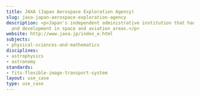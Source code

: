```yaml
---
title: JAXA (Japan Aerospace Exploration Agency)
slug: jaxa-japan-aerospace-exploration-agency
description: <p>Japan's independent administrative institution that handles research
  and development in space and aviation areas.</p>
website: http://www.jaxa.jp/index_e.html
subjects:
- physical-sciences-and-mathematics
disciplines:
- astrophysics
- astronomy
standards:
- fits-flexible-image-transport-system
layout: use_case
type: use_case
---
```


